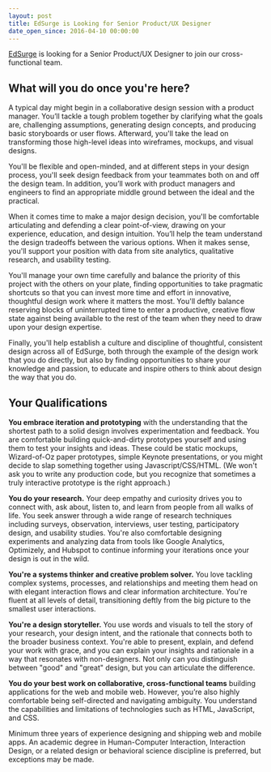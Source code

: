 ```yaml
---
layout: post
title: EdSurge is Looking for Senior Product/UX Designer
date_open_since: 2016-04-10 00:00:00
---
```


[EdSurge](http://www.edsurge.com) is looking for a Senior Product/UX Designer to join our cross-functional team. 

<!--break-->

## What will you do once you're here?

A typical day might begin in a collaborative design session with a product manager. You’ll tackle a tough problem together by clarifying what the goals are, challenging assumptions, generating design concepts, and producing basic storyboards or user flows. Afterward, you'll take the lead on transforming those high-level ideas into wireframes, mockups, and visual designs.

You'll be flexible and open-minded, and at different steps in your design process, you'll seek design feedback from your teammates both on and off the design team. In addition, you’ll work with product managers and engineers to find an appropriate middle ground between the ideal and the practical.

When it comes time to make a major design decision, you'll be comfortable articulating and defending a clear point-of-view, drawing on your experience, education, and design intuition. You’ll help the team understand the design tradeoffs between the various options. When it makes sense, you'll support your position with data from site analytics, qualitative research, and usability testing. 

You'll manage your own time carefully and balance the priority of this project with the others on your plate, finding opportunities to take pragmatic shortcuts so that you can invest more time and effort in innovative, thoughtful design work where it matters the most. You'll deftly balance reserving blocks of uninterrupted time to enter a productive, creative flow state against being available to the rest of the team when they need to draw upon your design expertise.

Finally, you'll help establish a culture and discipline of thoughtful, consistent design across all of EdSurge, both through the example of the design work that you do directly, but also by finding opportunities to share your knowledge and passion, to educate and inspire others to think about design the way that you do. 

## Your Qualifications

**You embrace iteration and prototyping** with the understanding that the shortest path to a solid design involves experimentation and feedback. You are comfortable building quick-and-dirty prototypes yourself and using them to test your insights and ideas. These could be static mockups, Wizard-of-Oz paper prototypes, simple Keynote presentations, or you might decide to slap something together using Javascript/CSS/HTML. (We won't ask you to write any production code, but you recognize that sometimes a truly interactive prototype is the right approach.)

**You do your research.** Your deep empathy and curiosity drives you to connect with, ask about, listen to, and learn from people from all walks of life. You seek answer through a wide range of research techniques including surveys, observation, interviews, user testing, participatory design, and usability studies. You're also comfortable designing experiments and analyzing data from tools like Google Analytics, Optimizely, and Hubspot to continue informing your iterations once your design is out in the wild.

**You're a systems thinker and creative problem solver.** You love tackling complex systems, processes, and relationships and meeting them head on with elegant interaction flows and clear information architecture. You're fluent at all levels of detail, transitioning deftly from the big picture to the smallest user interactions.

**You're a design storyteller.** You use words and visuals to tell the story of your research, your design intent, and the rationale that connects both to the broader business context. You're able to present, explain, and defend your work with grace, and you can explain your insights and rationale in a way that resonates with non-designers. Not only can you distinguish between "good" and "great" design, but you can articulate the difference.

**You do your best work on collaborative, cross-functional teams** building applications for the web and mobile web. However, you’re also highly comfortable being self-directed and navigating ambiguity. You understand the capabilities and limitations of technologies such as HTML, JavaScript, and CSS.

Minimum three years of experience designing and shipping web and mobile apps. An academic degree in Human-Computer Interaction, Interaction Design, or a related design or behavioral science discipline is preferred, but exceptions may be made.
